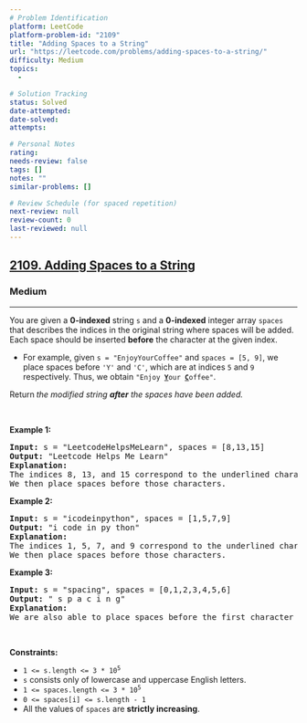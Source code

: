```yaml
---
# Problem Identification
platform: LeetCode
platform-problem-id: "2109"
title: "Adding Spaces to a String"
url: "https://leetcode.com/problems/adding-spaces-to-a-string/"
difficulty: Medium
topics:
  -

# Solution Tracking
status: Solved
date-attempted:
date-solved:
attempts:

# Personal Notes
rating:
needs-review: false
tags: []
notes: ""
similar-problems: []

# Review Schedule (for spaced repetition)
next-review: null
review-count: 0
last-reviewed: null
---
```


<h2><a href="https://leetcode.com/problems/adding-spaces-to-a-string/">2109. Adding Spaces to a String</a></h2><h3>Medium</h3><hr><p>You are given a <strong>0-indexed</strong> string <code>s</code> and a <strong>0-indexed</strong> integer array <code>spaces</code> that describes the indices in the original string where spaces will be added. Each space should be inserted <strong>before</strong> the character at the given index.</p>

<ul>
	<li>For example, given <code>s = &quot;EnjoyYourCoffee&quot;</code> and <code>spaces = [5, 9]</code>, we place spaces before <code>&#39;Y&#39;</code> and <code>&#39;C&#39;</code>, which are at indices <code>5</code> and <code>9</code> respectively. Thus, we obtain <code>&quot;Enjoy <strong><u>Y</u></strong>our <u><strong>C</strong></u>offee&quot;</code>.</li>
</ul>

<p>Return<strong> </strong><em>the modified string <strong>after</strong> the spaces have been added.</em></p>

<p>&nbsp;</p>
<p><strong class="example">Example 1:</strong></p>

<pre>
<strong>Input:</strong> s = &quot;LeetcodeHelpsMeLearn&quot;, spaces = [8,13,15]
<strong>Output:</strong> &quot;Leetcode Helps Me Learn&quot;
<strong>Explanation:</strong> 
The indices 8, 13, and 15 correspond to the underlined characters in &quot;Leetcode<u><strong>H</strong></u>elps<u><strong>M</strong></u>e<u><strong>L</strong></u>earn&quot;.
We then place spaces before those characters.
</pre>

<p><strong class="example">Example 2:</strong></p>

<pre>
<strong>Input:</strong> s = &quot;icodeinpython&quot;, spaces = [1,5,7,9]
<strong>Output:</strong> &quot;i code in py thon&quot;
<strong>Explanation:</strong>
The indices 1, 5, 7, and 9 correspond to the underlined characters in &quot;i<u><strong>c</strong></u>ode<u><strong>i</strong></u>n<u><strong>p</strong></u>y<u><strong>t</strong></u>hon&quot;.
We then place spaces before those characters.
</pre>

<p><strong class="example">Example 3:</strong></p>

<pre>
<strong>Input:</strong> s = &quot;spacing&quot;, spaces = [0,1,2,3,4,5,6]
<strong>Output:</strong> &quot; s p a c i n g&quot;
<strong>Explanation:</strong>
We are also able to place spaces before the first character of the string.
</pre>

<p>&nbsp;</p>
<p><strong>Constraints:</strong></p>

<ul>
	<li><code>1 &lt;= s.length &lt;= 3 * 10<sup>5</sup></code></li>
	<li><code>s</code> consists only of lowercase and uppercase English letters.</li>
	<li><code>1 &lt;= spaces.length &lt;= 3 * 10<sup>5</sup></code></li>
	<li><code>0 &lt;= spaces[i] &lt;= s.length - 1</code></li>
	<li>All the values of <code>spaces</code> are <strong>strictly increasing</strong>.</li>
</ul>
